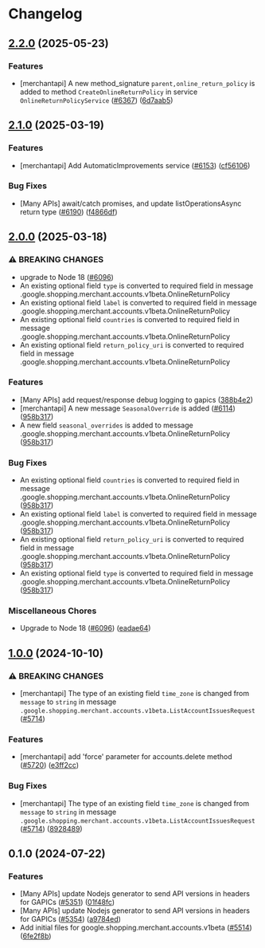 # Changelog

## [2.2.0](https://github.com/googleapis/google-cloud-node/compare/accounts-v2.1.0...accounts-v2.2.0) (2025-05-23)


### Features

* [merchantapi] A new method_signature `parent,online_return_policy` is added to method `CreateOnlineReturnPolicy` in service `OnlineReturnPolicyService` ([#6367](https://github.com/googleapis/google-cloud-node/issues/6367)) ([6d7aab5](https://github.com/googleapis/google-cloud-node/commit/6d7aab56caabb08b8ff2ee68f599d6c63112622e))

## [2.1.0](https://github.com/googleapis/google-cloud-node/compare/accounts-v2.0.0...accounts-v2.1.0) (2025-03-19)


### Features

* [merchantapi] Add AutomaticImprovements service ([#6153](https://github.com/googleapis/google-cloud-node/issues/6153)) ([cf56106](https://github.com/googleapis/google-cloud-node/commit/cf561061ead8557fe41b6458ddf2778ced92b36d))


### Bug Fixes

* [Many APIs] await/catch promises, and update listOperationsAsync return type ([#6190](https://github.com/googleapis/google-cloud-node/issues/6190)) ([f4866df](https://github.com/googleapis/google-cloud-node/commit/f4866dfa6ab481163150f54928a9857d2dfef948))

## [2.0.0](https://github.com/googleapis/google-cloud-node/compare/accounts-v1.0.0...accounts-v2.0.0) (2025-03-18)


### ⚠ BREAKING CHANGES

* upgrade to Node 18 ([#6096](https://github.com/googleapis/google-cloud-node/issues/6096))
* An existing optional field `type` is converted to required field in message .google.shopping.merchant.accounts.v1beta.OnlineReturnPolicy
* An existing optional field `label` is converted to required field in message .google.shopping.merchant.accounts.v1beta.OnlineReturnPolicy
* An existing optional field `countries` is converted to required field in message .google.shopping.merchant.accounts.v1beta.OnlineReturnPolicy
* An existing optional field `return_policy_uri` is converted to required field in message .google.shopping.merchant.accounts.v1beta.OnlineReturnPolicy

### Features

* [Many APIs] add request/response debug logging to gapics ([388b4e2](https://github.com/googleapis/google-cloud-node/commit/388b4e20329b7f6fc0dd061dddff573c45104213))
* [merchantapi] A new message `SeasonalOverride` is added ([#6114](https://github.com/googleapis/google-cloud-node/issues/6114)) ([958b317](https://github.com/googleapis/google-cloud-node/commit/958b317b05196b76c9a62a03649eff5a77bb6a72))
* A new field `seasonal_overrides` is added to message .google.shopping.merchant.accounts.v1beta.OnlineReturnPolicy ([958b317](https://github.com/googleapis/google-cloud-node/commit/958b317b05196b76c9a62a03649eff5a77bb6a72))


### Bug Fixes

* An existing optional field `countries` is converted to required field in message .google.shopping.merchant.accounts.v1beta.OnlineReturnPolicy ([958b317](https://github.com/googleapis/google-cloud-node/commit/958b317b05196b76c9a62a03649eff5a77bb6a72))
* An existing optional field `label` is converted to required field in message .google.shopping.merchant.accounts.v1beta.OnlineReturnPolicy ([958b317](https://github.com/googleapis/google-cloud-node/commit/958b317b05196b76c9a62a03649eff5a77bb6a72))
* An existing optional field `return_policy_uri` is converted to required field in message .google.shopping.merchant.accounts.v1beta.OnlineReturnPolicy ([958b317](https://github.com/googleapis/google-cloud-node/commit/958b317b05196b76c9a62a03649eff5a77bb6a72))
* An existing optional field `type` is converted to required field in message .google.shopping.merchant.accounts.v1beta.OnlineReturnPolicy ([958b317](https://github.com/googleapis/google-cloud-node/commit/958b317b05196b76c9a62a03649eff5a77bb6a72))


### Miscellaneous Chores

* Upgrade to Node 18 ([#6096](https://github.com/googleapis/google-cloud-node/issues/6096)) ([eadae64](https://github.com/googleapis/google-cloud-node/commit/eadae64d54e07aa2c65097ea52e65008d4e87436))

## [1.0.0](https://github.com/googleapis/google-cloud-node/compare/accounts-v0.1.0...accounts-v1.0.0) (2024-10-10)


### ⚠ BREAKING CHANGES

* [merchantapi] The type of an existing field `time_zone` is changed from `message` to `string` in message `.google.shopping.merchant.accounts.v1beta.ListAccountIssuesRequest` ([#5714](https://github.com/googleapis/google-cloud-node/issues/5714))

### Features

* [merchantapi] add 'force' parameter for accounts.delete method ([#5720](https://github.com/googleapis/google-cloud-node/issues/5720)) ([e3ff2cc](https://github.com/googleapis/google-cloud-node/commit/e3ff2cc87bbfd68621de91c43e7e90d1248c194d))


### Bug Fixes

* [merchantapi] The type of an existing field `time_zone` is changed from `message` to `string` in message `.google.shopping.merchant.accounts.v1beta.ListAccountIssuesRequest` ([#5714](https://github.com/googleapis/google-cloud-node/issues/5714)) ([8928489](https://github.com/googleapis/google-cloud-node/commit/8928489a31a942397429023dca61da026522856a))

## 0.1.0 (2024-07-22)


### Features

* [Many APIs] update Nodejs generator to send API versions in headers for GAPICs ([#5351](https://github.com/googleapis/google-cloud-node/issues/5351)) ([01f48fc](https://github.com/googleapis/google-cloud-node/commit/01f48fce63ec4ddf801d59ee2b8c0db9f6fb8372))
* [Many APIs] update Nodejs generator to send API versions in headers for GAPICs ([#5354](https://github.com/googleapis/google-cloud-node/issues/5354)) ([a9784ed](https://github.com/googleapis/google-cloud-node/commit/a9784ed3db6ee96d171762308bbbcd57390b6866))
* Add initial files for google.shopping.merchant.accounts.v1beta ([#5514](https://github.com/googleapis/google-cloud-node/issues/5514)) ([6fe2f8b](https://github.com/googleapis/google-cloud-node/commit/6fe2f8b1efe577c289b25c70d7ecd8c91274f9ac))
